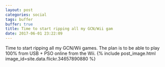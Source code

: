```yaml
---
layout: post
categories: social
tags: buffer
buffer: true
title: Time to start ripping all my GCN/Wii gam
date: 2017-06-01 23:22:09
---
```

Time to start ripping all my GCN/Wii games. The plan is to be able to play 100% from USB + PSO online from the Wii.
{% include post_image.html image_id=site.data.flickr.34657890880 %}
